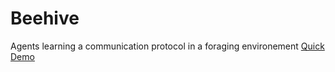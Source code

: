 # Beehive
Agents learning a communication protocol in a foraging environement
[Quick Demo](https://github.com/Eslsamu/Beehive/blob/master/pres.pdf)
